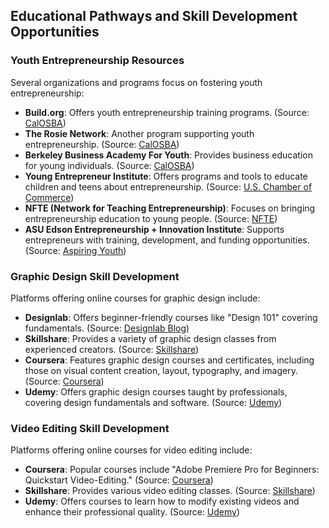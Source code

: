 ## Educational Pathways and Skill Development Opportunities

### Youth Entrepreneurship Resources
Several organizations and programs focus on fostering youth entrepreneurship:
- **Build.org**: Offers youth entrepreneurship training programs. (Source: [CalOSBA](https://calosba.ca.gov/calosba-initiatives/the-future-is-now/))
- **The Rosie Network**: Another program supporting youth entrepreneurship. (Source: [CalOSBA](https://calosba.ca.gov/calosba-initiatives/the-future-is-now/))
- **Berkeley Business Academy For Youth**: Provides business education for young individuals. (Source: [CalOSBA](https://calosba.ca.gov/calosba-initiatives/the-future-is-now/))
- **Young Entrepreneur Institute**: Offers programs and tools to educate children and teens about entrepreneurship. (Source: [U.S. Chamber of Commerce](https://www.uschamber.com/co/start/strategy/business-resources-for-young-entrepreneurs))
- **NFTE (Network for Teaching Entrepreneurship)**: Focuses on bringing entrepreneurship education to young people. (Source: [NFTE](https://nfte.com/))
- **ASU Edson Entrepreneurship + Innovation Institute**: Supports entrepreneurs with training, development, and funding opportunities. (Source: [Aspiring Youth](https://aspiringyouth.org/free-resources/))

### Graphic Design Skill Development
Platforms offering online courses for graphic design include:
- **Designlab**: Offers beginner-friendly courses like "Design 101" covering fundamentals. (Source: [Designlab Blog](https://designlab.com/blog/best-graphic-design-courses-online-for-beginners))
- **Skillshare**: Provides a variety of graphic design classes from experienced creators. (Source: [Skillshare](https://www.skillshare.com/en/browse/graphic-design?srsltid=AfmBOopiMoyBcLvV3fogV16mEX6gqj8vJ7pC81X3vzrNshJ5iWRWntPj))
- **Coursera**: Features graphic design courses and certificates, including those on visual content creation, layout, typography, and imagery. (Source: [Coursera](https://www.coursera.org/courses?query=graphic%20design))
- **Udemy**: Offers graphic design courses taught by professionals, covering design fundamentals and software. (Source: [Udemy](https://www.udemy.com/topic/graphic-design/?srsltid=AfmBOopuSakJ4r6t1NSKV6QXLlZf1Nd5RLsTplK_7cYO5AsA2C88c80-))

### Video Editing Skill Development
Platforms offering online courses for video editing include:
- **Coursera**: Popular courses include "Adobe Premiere Pro for Beginners: Quickstart Video-Editing." (Source: [Coursera](https://www.coursera.org/courses?query=video%20editing))
- **Skillshare**: Provides various video editing classes. (Source: [Skillshare](https://www.skillshare.com/en/browse/video-editing?srsltid=AfmBOoodE-LygpPKQnjTy9Ior17LQlaQlQggOGXXMP2Iplng7EzQK1SL))
- **Udemy**: Offers courses to learn how to modify existing videos and enhance their professional quality. (Source: [Udemy](https://www.udemy.com/topic/video-editing/?srsltid=AfmBOor57-vLLa0MFae_du5OAoSq-wc8rIG5u4uUB2_ImmmcSD-GncEf))
